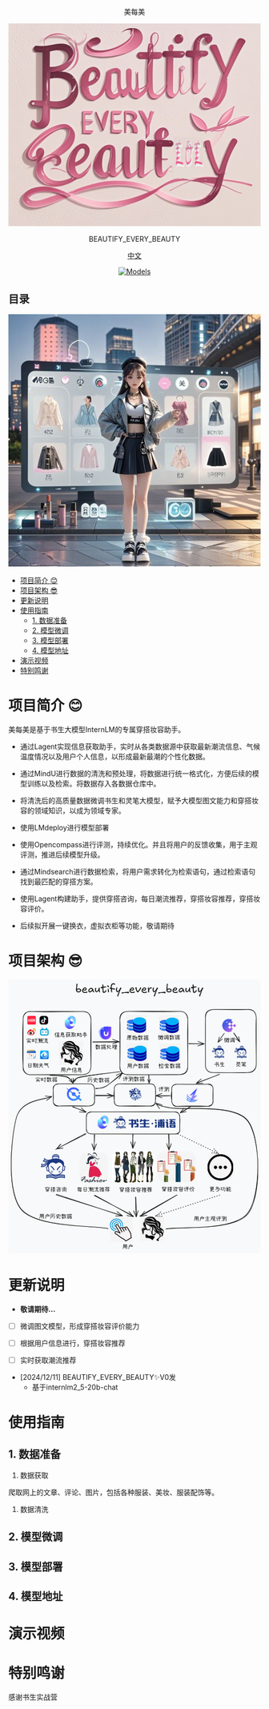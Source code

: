 <div align="center">

美每美

![lodo from豆包](https://github.com/Tshiyao/beautify_every_beauty/blob/main/static/pic/LOGO.png)



BEAUTIFY_EVERY_BEAUTY


[中文](https://github.com/Tshiyao/beautify_every_beauty/blob/main/README.md)

[![Models](https://img.shields.io/badge/-gery?style=social&label=BEAUTIFY_EVERY_BEAUTY✨V0)](https://www.modelscope.cn/models/)

</div>

## 目录

<div align="center">

![封面from豆包](https://github.com/Tshiyao/beautify_every_beauty/blob/main/static/pic/封面.jpeg)

</div>


- [项目简介 :blush:](#项目简介-blush)
- [项目架构 :sunglasses:](#项目架构-sunglasses)
- [更新说明](#更新说明)
- [使用指南](#使用指南)
  - [1. 数据准备](#1-数据准备)
  - [2. 模型微调](#2-模型微调)
  - [3. 模型部署](#3-模型部署)
  - [4. 模型地址](#4-模型地址)
- [演示视频](#演示视频)
- [特别鸣谢](#特别鸣谢)


# 项目简介 :blush:

美每美是基于书生大模型InternLM的专属穿搭妆容助手。

- 通过Lagent实现信息获取助手，实时从各类数据源中获取最新潮流信息、气候温度情况以及用户个人信息，以形成最新最潮的个性化数据。

- 通过MindU进行数据的清洗和预处理，将数据进行统一格式化，方便后续的模型训练以及检索。将数据存入各数据仓库中。

- 将清洗后的高质量数据微调书生和灵笔大模型，赋予大模型图文能力和穿搭妆容的领域知识，以成为领域专家。

- 使用LMdeploy进行模型部署

- 使用Opencompass进行评测，持续优化。并且将用户的反馈收集，用于主观评测，推进后续模型升级。

- 通过Mindsearch进行数据检索，将用户需求转化为检索语句，通过检索语句找到最匹配的穿搭方案。

- 使用Lagent构建助手，提供穿搭咨询，每日潮流推荐，穿搭妆容推荐，穿搭妆容评价。

- 后续拟开展一键换衣，虚拟衣柜等功能，敬请期待


# 项目架构 :sunglasses:

![架构图](https://github.com/Tshiyao/beautify_every_beauty/blob/main/static/pic/架构图.png)

# 更新说明

- **敬请期待...**

- [ ] 微调图文模型，形成穿搭妆容评价能力

- [ ] 根据用户信息进行，穿搭妆容推荐

- [ ] 实时获取潮流推荐

- [2024/12/11] BEAUTIFY_EVERY_BEAUTY✨V0发 
  - 基于internlm2_5-20b-chat

# 使用指南
## 1. 数据准备
1. 数据获取
   
爬取网上的文章、评论、图片，包括各种服装、美妆、服装配饰等。

1. 数据清洗

## 2. 模型微调

## 3. 模型部署

## 4. 模型地址

# 演示视频





# 特别鸣谢

感谢书生实战营
